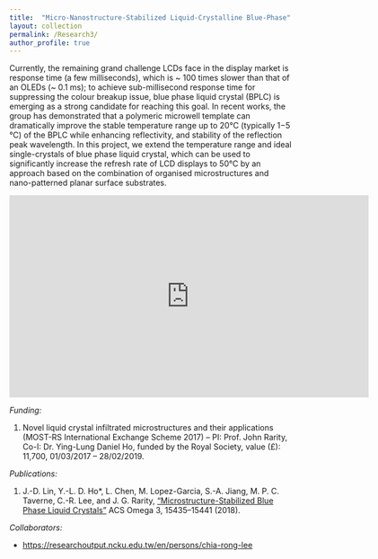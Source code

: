 ```yaml
---
title:  "Micro-Nanostructure-Stabilized Liquid-Crystalline Blue-Phase"
layout: collection
permalink: /Research3/
author_profile: true
---
```


<!--**Micro-Nanostructure-Stabilized Liquid-Crystalline Blue-Phase**-->

Currently, the remaining grand challenge LCDs face in the display market is response time (a few milliseconds), which is ~ 100 times slower than that of an OLEDs (~ 0.1 ms); to achieve sub-millisecond response time for suppressing the colour breakup issue, blue phase liquid crystal (BPLC) is emerging as a strong candidate for reaching this goal. In recent works, the group has demonstrated that a polymeric microwell template can dramatically improve the stable temperature range up to 20°C (typically 1−5 °C) of the BPLC while enhancing reflectivity, and stability of the reflection peak wavelength. In this project, we extend the temperature range and ideal single-crystals of blue phase liquid crystal, which can be used to significantly increase the refresh rate of LCD displays to 50°C by an approach based on the combination of organised microstructures and nano-patterned planar surface substrates. 

<!-- *Media:* -->
<!--* <https://www.youtube.com/watch?v=7xCw0-Glm3w>-->
<iframe width="640" height="360" src="https://www.youtube.com/embed/7xCw0-Glm3w" title="YouTube video player" frameborder="0" allow="accelerometer; autoplay; clipboard-write; encrypted-media; gyroscope; picture-in-picture" allowfullscreen></iframe>

*Funding:*

1. Novel liquid crystal infiltrated microstructures and their applications (MOST-RS International Exchange Scheme 2017) – PI: Prof. John Rarity, Co-I:  Dr. Ying-Lung Daniel Ho, funded by the Royal Society, value (£): 11,700, 01/03/2017 – 28/02/2019. 

*Publications:*

1. J.-D. Lin, Y.-L. D. Ho*, L. Chen, M. Lopez-Garcia, S.-A. Jiang, M. P. C. Taverne, C.-R. Lee, and J. G. Rarity, [“Microstructure-Stabilized Blue Phase Liquid Crystals”](https://doi.org/10.1021/acsomega.8b01749) ACS Omega 3, 15435–15441 (2018).

*Collaborators:*

* <https://researchoutput.ncku.edu.tw/en/persons/chia-rong-lee>
